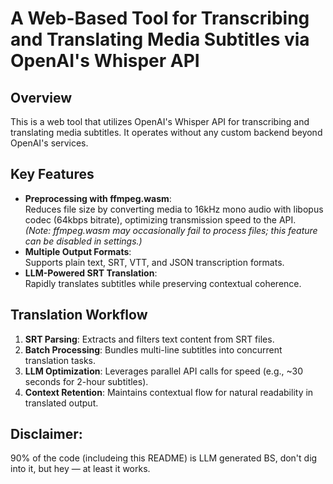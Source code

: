 # A Web-Based Tool for Transcribing and Translating Media Subtitles via OpenAI's Whisper API

## Overview  

This is a web tool that utilizes OpenAI's Whisper API for transcribing and translating media subtitles. It operates without any custom backend beyond OpenAI's services.

## Key Features  

- **Preprocessing with ffmpeg.wasm**:  
  Reduces file size by converting media to 16kHz mono audio with libopus codec (64kbps bitrate), optimizing transmission speed to the API.  
  *(Note: ffmpeg.wasm may occasionally fail to process files; this feature can be disabled in settings.)*  
- **Multiple Output Formats**:  
  Supports plain text, SRT, VTT, and JSON transcription formats.  
- **LLM-Powered SRT Translation**:  
  Rapidly translates subtitles while preserving contextual coherence.  

## Translation Workflow  

1. **SRT Parsing**: Extracts and filters text content from SRT files.  
2. **Batch Processing**: Bundles multi-line subtitles into concurrent translation tasks.  
3. **LLM Optimization**: Leverages parallel API calls for speed (e.g., ~30 seconds for 2-hour subtitles).  
4. **Context Retention**: Maintains contextual flow for natural readability in translated output.  

## Disclaimer:  

90% of the code (includeing this README) is LLM generated BS, don't dig into it, but hey — at least it works.